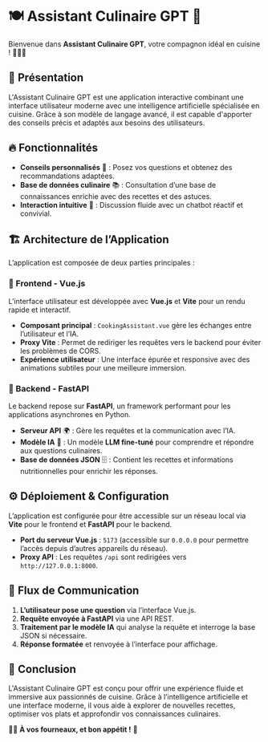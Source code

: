 # 🍽️ Assistant Culinaire GPT 🍳

Bienvenue dans **Assistant Culinaire GPT**, votre compagnon idéal en cuisine ! 🥗👨‍🍳

## 🌟 Présentation
L'Assistant Culinaire GPT est une application interactive combinant une interface utilisateur moderne avec une intelligence artificielle spécialisée en cuisine. Grâce à son modèle de langage avancé, il est capable d'apporter des conseils précis et adaptés aux besoins des utilisateurs.

## 🔥 Fonctionnalités
- **Conseils personnalisés** 📝 : Posez vos questions et obtenez des recommandations adaptées.
- **Base de données culinaire** 📚 : Consultation d’une base de connaissances enrichie avec des recettes et des astuces.
- **Interaction intuitive** 💬 : Discussion fluide avec un chatbot réactif et convivial.

## 🏗️ Architecture de l’Application
L’application est composée de deux parties principales :

### 🎨 Frontend - Vue.js
L’interface utilisateur est développée avec **Vue.js** et **Vite** pour un rendu rapide et interactif. 
- **Composant principal** : `CookingAssistant.vue` gère les échanges entre l’utilisateur et l’IA.
- **Proxy Vite** : Permet de rediriger les requêtes vers le backend pour éviter les problèmes de CORS.
- **Expérience utilisateur** : Une interface épurée et responsive avec des animations subtiles pour une meilleure immersion.

### 🧠 Backend - FastAPI
Le backend repose sur **FastAPI**, un framework performant pour les applications asynchrones en Python.
- **Serveur API** 🌍 : Gère les requêtes et la communication avec l’IA.
- **Modèle IA** 🤖 : Un modèle **LLM fine-tuné** pour comprendre et répondre aux questions culinaires.
- **Base de données JSON** 🗄️ : Contient les recettes et informations nutritionnelles pour enrichir les réponses.

## ⚙️ Déploiement & Configuration
L’application est configurée pour être accessible sur un réseau local via **Vite** pour le frontend et **FastAPI** pour le backend.

- **Port du serveur Vue.js** : `5173` (accessible sur `0.0.0.0` pour permettre l’accès depuis d’autres appareils du réseau).
- **Proxy API** : Les requêtes `/api` sont redirigées vers `http://127.0.0.1:8000`.

## 📡 Flux de Communication
1. **L’utilisateur pose une question** via l’interface Vue.js.
2. **Requête envoyée à FastAPI** via une API REST.
3. **Traitement par le modèle IA** qui analyse la requête et interroge la base JSON si nécessaire.
4. **Réponse formatée** et renvoyée à l’interface pour affichage.

## 🚀 Conclusion
L'Assistant Culinaire GPT est conçu pour offrir une expérience fluide et immersive aux passionnés de cuisine. Grâce à l’intelligence artificielle et une interface moderne, il vous aide à explorer de nouvelles recettes, optimiser vos plats et approfondir vos connaissances culinaires. 

👨‍🍳 **À vos fourneaux, et bon appétit !** 🥘

